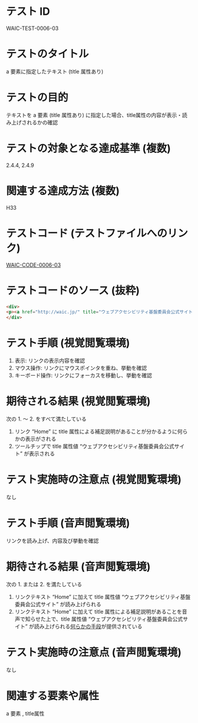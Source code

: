 

# テスト ID
WAIC-TEST-0006-03

# テストのタイトル
a 要素に指定したテキスト (title 属性あり)

# テストの目的
テキストを a 要素 (title 属性あり) に指定した場合、title属性の内容が表示・読み上げされるかの確認

# テストの対象となる達成基準 (複数)
2.4.4, 2.4.9

# 関連する達成方法 (複数)
H33

# テストコード (テストファイルへのリンク)
[WAIC-CODE-0006-03](https://waic.github.io/as_test/WAIC-CODE/WAIC-CODE-0006-03.html)

# テストコードのソース (抜粋)
```html
<div>
<p><a href="http://waic.jp/" title="ウェブアクセシビリティ基盤委員会公式サイト">Home</a></p>
</div>

```
# テスト手順 (視覚閲覧環境)
1. 表示: リンクの表示内容を確認
2. マウス操作: リンクにマウスポインタを重ね、挙動を確認
3. キーボード操作: リンクにフォーカスを移動し、挙動を確認

# 期待される結果 (視覚閲覧環境)
次の 1. 〜 2. をすべて満たしている
1. リンク “Home” に title 属性による補足説明があることが分かるように何らかの表示がされる 
2. ツールチップで title 属性値 “ウェブアクセシビリティ基盤委員会公式サイト” が表示される

# テスト実施時の注意点 (視覚閲覧環境)
なし

# テスト手順 (音声閲覧環境)
リンクを読み上げ、内容及び挙動を確認

# 期待される結果 (音声閲覧環境)
次の 1. または 2. を満たしている
1. リンクテキスト “Home” に加えて title 属性値 “ウェブアクセシビリティ基盤委員会公式サイト” が読み上げられる 
2. リンクテキスト “Home” に加えて title 属性による補足説明があることを音声で知らせた上で、title 属性値 “ウェブアクセシビリティ基盤委員会公式サイト” が読み上げられる[何らかの手段](https://github.com/waic/as_test/blob/master/term.md#%E4%BD%95%E3%82%89%E3%81%8B%E3%81%AE%E6%89%8B%E6%AE%B5)が提供されている

# テスト実施時の注意点 (音声閲覧環境)
なし

# 関連する要素や属性
a 要素 , title属性


